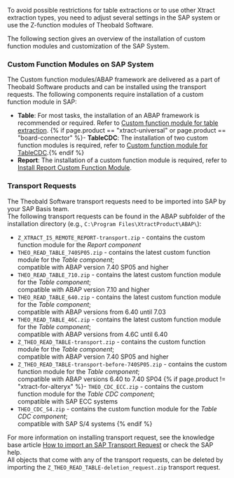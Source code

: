 To avoid possible restrictions for table extractions or to use other Xtract extraction types, you need to adjust several settings in the SAP system or use the Z-function modules of Theobald Software.

The following section gives an overview of the installation of custom function modules and customization of the SAP System.


### Custom Function Modules on SAP System

The Custom function modules/ABAP framework are delivered as a part of Theobald Software products and can be installed using the transport requests.
The following components require installation of a custom function module in SAP:

- **Table**: For most tasks, the installation of an ABAP framework is recommended or required. Refer to [Custom function module for table extraction](./sap-customizing/custom-function-module-for-table-extraction). 
{% if page.product == "xtract-universal" or page.product == "board-connector" %}- **TableCDC**: The installation of two custom function modules is required, refer to [Custom function module for TableCDC](./sap-customizing/custom-function-module-for-tablecdc).{% endif %}
- **Report**: The installation of a custom function module is required, refer to [Install Report Custom Function Module](./sap-customizing/install-report-custom-function-module).

### Transport Requests

The Theobald Software transport requests need to be imported into SAP by your SAP Basis team.<br>
The following transport requests can be found in the ABAP subfolder of the installation directory (e.g., `C:\Program Files\XtractProduct\ABAP\`):

- `Z_XTRACT_IS_REMOTE_REPORT-transport.zip` - contains the custom function module for the *Report component*
- `THEO_READ_TABLE_740SP05.zip` - contains the latest custom function module for the *Table component*; <br> compatible with ABAP version 7.40 SP05 and higher
- `THEO_READ_TABLE_710.zip` - contains the latest custom function module for the *Table component*; <br> compatible with ABAP version 7.10 and higher
- `THEO_READ_TABLE_640.zip` - contains the latest custom function module for the *Table component*; <br> compatible with ABAP versions from 6.40 until 7.03
- `THEO_READ_TABLE_46C.zip` - contains the latest custom function module for the *Table component*; <br> compatible with ABAP versions from 4.6C until 6.40
- `Z_THEO_READ_TABLE-transport.zip` - contains the custom function module for the *Table component*; <br> compatible with ABAP version 7.40 SP05 and higher
- `Z_THEO_READ_TABLE-transport-before-740SP05.zip` - contains the custom function module for the *Table component*; <br>compatible with ABAP versions 6.40 to 7.40 SP04
{% if page.product != "xtract-for-alteryx" %}- `THEO_CDC_ECC.zip` - contains the custom function module for the *Table CDC component*;<br> compatible with SAP ECC systems
- `THEO_CDC_S4.zip` - contains the custom function module for the *Table CDC component*;<br> compatible with SAP S/4 systems {% endif %}


For more information on installing transport request, see the knowledge base article [How to import an SAP Transport Request](https://kb.theobald-software.com/sap/how-to-import-an-sap-transport-request-with-the-transport-management-system-stms) or check the SAP help. <br>
All objects that come with any of the transport requests, can be deleted by importing the `Z_THEO_READ_TABLE-deletion_request.zip` transport request.

